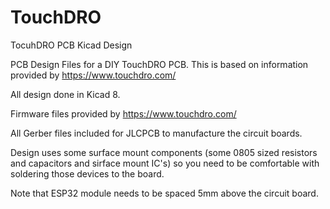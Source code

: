 # TouchDRO
TocuhDRO PCB Kicad Design

PCB Design Files for a DIY TouchDRO PCB. This is based on information provided by https://www.touchdro.com/

All design done in Kicad 8.

Firmware files provided by https://www.touchdro.com/

All Gerber files included for JLCPCB to manufacture the circuit boards.

Design uses some surface mount components (some 0805 sized resistors and capacitors and sirface mount IC's) so you need to be comfortable with soldering those devices to the board.

Note that ESP32 module needs to be spaced 5mm above the circuit board. 
